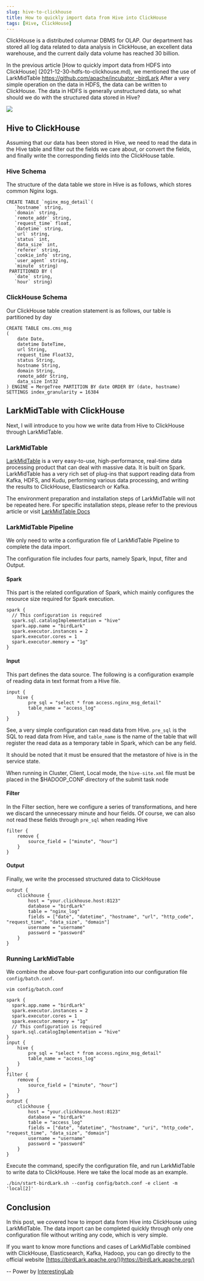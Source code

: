 ```yaml
---
slug: hive-to-clickhouse
title: How to quickly import data from Hive into ClickHouse
tags: [Hive, ClickHouse]
---
```


ClickHouse is a distributed columnar DBMS for OLAP. Our department has stored all log data related to data analysis in ClickHouse, an excellent data warehouse, and the current daily data volume has reached 30 billion.

In the previous article [How to quickly import data from HDFS into ClickHouse] (2021-12-30-hdfs-to-clickhouse.md), we mentioned the use of LarkMidTable [https://github.com/apache/incubator -birdLark](https://github.com/apache/incubator-birdLark) After a very simple operation on the data in HDFS, the data can be written to ClickHouse. The data in HDFS is generally unstructured data, so what should we do with the structured data stored in Hive?

![](/doc/image_zh/hive-logo.png)

## Hive to ClickHouse

Assuming that our data has been stored in Hive, we need to read the data in the Hive table and filter out the fields we care about, or convert the fields, and finally write the corresponding fields into the ClickHouse table.

### Hive Schema

The structure of the data table we store in Hive is as follows, which stores common Nginx logs.

```
CREATE TABLE `nginx_msg_detail`(
   `hostname` string,
   `domain` string,
   `remote_addr` string,
   `request_time` float,
   `datetime` string,
   `url` string,
   `status` int,
   `data_size` int,
   `referer` string,
   `cookie_info` string,
   `user_agent` string,
   `minute` string)
 PARTITIONED BY (
   `date` string,
   `hour` string)

```

### ClickHouse Schema

Our ClickHouse table creation statement is as follows, our table is partitioned by day

```
CREATE TABLE cms.cms_msg
(
    date Date,
    datetime DateTime,
    url String,
    request_time Float32,
    status String,
    hostname String,
    domain String,
    remote_addr String,
    data_size Int32
) ENGINE = MergeTree PARTITION BY date ORDER BY (date, hostname) SETTINGS index_granularity = 16384
```

## LarkMidTable with ClickHouse

Next, I will introduce to you how we write data from Hive to ClickHouse through LarkMidTable.

### LarkMidTable

[LarkMidTable](https://github.com/apache/incubator-birdLark) is a very easy-to-use, high-performance, real-time data processing product that can deal with massive data. It is built on Spark. LarkMidTable has a very rich set of plug-ins that support reading data from Kafka, HDFS, and Kudu, performing various data processing, and writing the results to ClickHouse, Elasticsearch or Kafka.

The environment preparation and installation steps of LarkMidTable will not be repeated here. For specific installation steps, please refer to the previous article or visit [LarkMidTable Docs](/docs/introduction)

### LarkMidTable Pipeline

We only need to write a configuration file of LarkMidTable Pipeline to complete the data import.

The configuration file includes four parts, namely Spark, Input, filter and Output.

#### Spark


This part is the related configuration of Spark, which mainly configures the resource size required for Spark execution.

```
spark {
  // This configuration is required
  spark.sql.catalogImplementation = "hive"
  spark.app.name = "birdLark"
  spark.executor.instances = 2
  spark.executor.cores = 1
  spark.executor.memory = "1g"
}
```

#### Input

This part defines the data source. The following is a configuration example of reading data in text format from a Hive file.

```
input {
    hive {
        pre_sql = "select * from access.nginx_msg_detail"
        table_name = "access_log"
    }
}
```

See, a very simple configuration can read data from Hive. `pre_sql` is the SQL to read data from Hive, and `table_name` is the name of the table that will register the read data as a temporary table in Spark, which can be any field.

It should be noted that it must be ensured that the metastore of hive is in the service state.

When running in Cluster, Client, Local mode, the `hive-site.xml` file must be placed in the $HADOOP_CONF directory of the submit task node

#### Filter

In the Filter section, here we configure a series of transformations, and here we discard the unnecessary minute and hour fields. Of course, we can also not read these fields through `pre_sql` when reading Hive

```
filter {
    remove {
        source_field = ["minute", "hour"]
    }
}
```

#### Output

Finally, we write the processed structured data to ClickHouse

```
output {
    clickhouse {
        host = "your.clickhouse.host:8123"
        database = "birdLark"
        table = "nginx_log"
        fields = ["date", "datetime", "hostname", "url", "http_code", "request_time", "data_size", "domain"]
        username = "username"
        password = "password"
    }
}
```

### Running LarkMidTable

We combine the above four-part configuration into our configuration file `config/batch.conf`.

    vim config/batch.conf

```
spark {
  spark.app.name = "birdLark"
  spark.executor.instances = 2
  spark.executor.cores = 1
  spark.executor.memory = "1g"
  // This configuration is required
  spark.sql.catalogImplementation = "hive"
}
input {
    hive {
        pre_sql = "select * from access.nginx_msg_detail"
        table_name = "access_log"
    }
}
filter {
    remove {
        source_field = ["minute", "hour"]
    }
}
output {
    clickhouse {
        host = "your.clickhouse.host:8123"
        database = "birdLark"
        table = "access_log"
        fields = ["date", "datetime", "hostname", "uri", "http_code", "request_time", "data_size", "domain"]
        username = "username"
        password = "password"
    }
}
```

Execute the command, specify the configuration file, and run LarkMidTable to write data to ClickHouse. Here we take the local mode as an example.

    ./bin/start-birdLark.sh --config config/batch.conf -e client -m 'local[2]'


## Conclusion

In this post, we covered how to import data from Hive into ClickHouse using LarkMidTable. The data import can be completed quickly through only one configuration file without writing any code, which is very simple.

If you want to know more functions and cases of LarkMidTable combined with ClickHouse, Elasticsearch, Kafka, Hadoop, you can go directly to the official website [https://birdLark.apache.org/](https://birdLark.apache.org/)

-- Power by [InterestingLab](https://github.com/InterestingLab)
